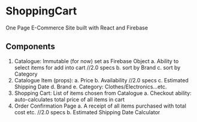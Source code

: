 # ShoppingCart
One Page E-Commerce Site built with React and Firebase
## Components
1. Catalogue: Immutable (for now) set as Firebase Object
    a. Ability to select items for add into cart
    //2.0 specs
    b. sort by Brand
    c. sort by Category
2. Catalogue Item (props):
    a. Price
    b. Availability
    //2.0 specs
    c. Estimated Shipping Date
    d. Brand
    e. Category: Clothes/Electronics...etc.
3. Shopping Cart: List of items chosen from Catalogue
    a. Checkout ability: auto-calculates total price of all items in cart
4. Order Confirmation Page
    a. A receipt of all items purchased with total cost etc.
    //2.0 specs
    b. Estimated Shipping Date Calculator

